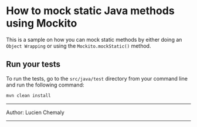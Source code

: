 # How to mock static Java methods using Mockito

This is a sample on how you can mock static methods by either doing an `Object Wrapping` or using the `Mockito.mockStatic()` method.


## Run your tests

To run the tests, go to the `src/java/test` directory from your command line and run the following command:

```bash
mvn clean install
```

---
Author: Lucien Chemaly

---